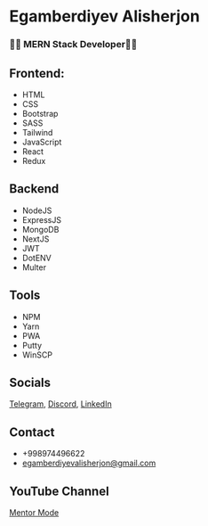 # Egamberdiyev Alisherjon

### 👨‍💻 MERN Stack Developer👨‍💻

## Frontend:

- HTML
- CSS
- Bootstrap
- SASS
- Tailwind
- JavaScript
- React
- Redux

## Backend

- NodeJS
- ExpressJS
- MongoDB
- NextJS
- JWT
- DotENV
- Multer

## Tools

- NPM
- Yarn
- PWA
- Putty
- WinSCP

## Socials
[Telegram](https://t.me/alisherjonegamberdiyev), [Discord](https://discord.com/users/egamberdiyevalisherjon#7718), [LinkedIn](https://www.linkedin.com/in/egamberdiev-alisherjon-53a70019b/)

## Contact

- +998974496622
- egamberdiyevalisherjon@gmail.com

## YouTube Channel
[Mentor Mode](https://youtube.com/mentormode)

<!--
**egamberdiyevalisherjon/egamberdiyevalisherjon** is a ✨ _special_ ✨ repository because its `README.md` (this file) appears on your GitHub profile.

Here are some ideas to get you started:

- 🔭 I’m currently working on ...
- 🌱 I’m currently learning ...
- 👯 I’m looking to collaborate on ...
- 🤔 I’m looking for help with ...
- 💬 Ask me about ...
- 📫 How to reach me: ...
- 😄 Pronouns: ...
- ⚡ Fun fact: ...
-->

